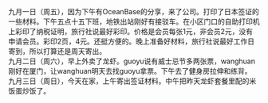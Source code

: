 九月一日（周五），因为下午有OceanBase的分享，来了公司。打印了日本签证的一些材料。下午五点十五下班，地铁出站刚好有接驳车。在小区门口的自助打印机上彩印了纳税证明，旅行社说最好彩印。价格是会员每张1元，非会员2元，没有申请会员。彩印2页，4元。还挺方便的。晚上准备好材料，旅行社说最好工作日寄到，所以打算还是周天寄出。</br> 
九月二日（周六），早上外卖了龙虾。guoyu说有威士忌节多两张票，wanghuan刚好在厦门，让wanghuan明天去找guoyu拿票。下午去了健身房拉伸和练背。</br> 
九月三日（周日），今天在家，上午寄出签证材料。中午把昨天龙虾套餐里配的米饭蛋炒饭了。</br> 
